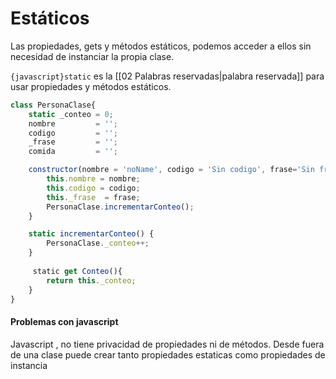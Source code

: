
# Estáticos

Las propiedades, gets y métodos estáticos, podemos acceder a ellos sin necesidad de instanciar la propia clase.

`{javascript}static` es la [[02 Palabras reservadas|palabra reservada]] para usar propiedades y métodos estáticos. 

```javascript title='static'
class PersonaClase{
    static _conteo = 0;
    nombre         = '';
    codigo         = '';
    _frase         = '';
    comida         = '';

    constructor(nombre = 'noName', codigo = 'Sin codigo', frase='Sin frase'){
        this.nombre = nombre;
        this.codigo = codigo;
        this._frase  = frase;
        PersonaClase.incrementarConteo();
    }

    static incrementarConteo() {
        PersonaClase._conteo++;
    }
    
     static get Conteo(){
        return this._conteo;
    }
}
```


#### Problemas con javascript

Javascript , no tiene privacidad de propiedades ni de métodos.
Desde fuera de una clase puede crear tanto propiedades estaticas como propiedades de instancia
